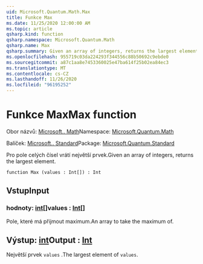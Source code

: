 ```yaml
---
uid: Microsoft.Quantum.Math.Max
title: Funkce Max
ms.date: 11/25/2020 12:00:00 AM
ms.topic: article
qsharp.kind: function
qsharp.namespace: Microsoft.Quantum.Math
qsharp.name: Max
qsharp.summary: Given an array of integers, returns the largest element.
ms.openlocfilehash: 955719c03da224293f344556c88b50692c9ebde0
ms.sourcegitcommit: a87c1aa8e7453360025e47ba614f25b02ea84ec3
ms.translationtype: MT
ms.contentlocale: cs-CZ
ms.lasthandoff: 11/26/2020
ms.locfileid: "96195252"
---
```

# <a name="max-function"></a><span data-ttu-id="4c470-102">Funkce Max</span><span class="sxs-lookup"><span data-stu-id="4c470-102">Max function</span></span>

<span data-ttu-id="4c470-103">Obor názvů: [Microsoft.. Math](xref:Microsoft.Quantum.Math)</span><span class="sxs-lookup"><span data-stu-id="4c470-103">Namespace: [Microsoft.Quantum.Math](xref:Microsoft.Quantum.Math)</span></span>

<span data-ttu-id="4c470-104">Balíček: [Microsoft.. Standard](https://nuget.org/packages/Microsoft.Quantum.Standard)</span><span class="sxs-lookup"><span data-stu-id="4c470-104">Package: [Microsoft.Quantum.Standard](https://nuget.org/packages/Microsoft.Quantum.Standard)</span></span>


<span data-ttu-id="4c470-105">Pro pole celých čísel vrátí největší prvek.</span><span class="sxs-lookup"><span data-stu-id="4c470-105">Given an array of integers, returns the largest element.</span></span>

```qsharp
function Max (values : Int[]) : Int
```


## <a name="input"></a><span data-ttu-id="4c470-106">Vstup</span><span class="sxs-lookup"><span data-stu-id="4c470-106">Input</span></span>

### <a name="values--int"></a><span data-ttu-id="4c470-107">hodnoty: [int](xref:microsoft.quantum.lang-ref.int)[]</span><span class="sxs-lookup"><span data-stu-id="4c470-107">values : [Int](xref:microsoft.quantum.lang-ref.int)[]</span></span>

<span data-ttu-id="4c470-108">Pole, které má přijmout maximum.</span><span class="sxs-lookup"><span data-stu-id="4c470-108">An array to take the maximum of.</span></span>



## <a name="output--int"></a><span data-ttu-id="4c470-109">Výstup: [int](xref:microsoft.quantum.lang-ref.int)</span><span class="sxs-lookup"><span data-stu-id="4c470-109">Output : [Int](xref:microsoft.quantum.lang-ref.int)</span></span>

<span data-ttu-id="4c470-110">Největší prvek `values` .</span><span class="sxs-lookup"><span data-stu-id="4c470-110">The largest element of `values`.</span></span>